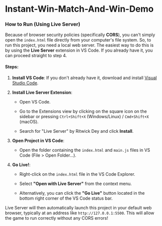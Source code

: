 # Instant-Win-Match-And-Win-Demo


### How to Run (Using Live Server)

Because of browser security policies (specifically **CORS**), you can't simply open the `index.html` file directly from your computer's file system. So, to run this project, you need a local web server. The easiest way to do this is by using the **Live Server** extension in VS Code.
If you already have it, you can proceed straight to step 4.

#### Steps:

1.  **Install VS Code**: If you don't already have it, download and install [Visual Studio Code](https://code.visualstudio.com/).

2.  **Install Live Server Extension**:

    * Open VS Code.

    * Go to the Extensions view by clicking on the square icon on the sidebar or pressing `Ctrl+Shift+X` (Windows/Linux) / `Cmd+Shift+X` (macOS).

    * Search for "Live Server" by Ritwick Dey and click **Install**.

3.  **Open Project in VS Code**:

    * Open the folder containing the `index.html` and `main.js` files in VS Code (File > Open Folder...).

4.  **Go Live!**:

    * Right-click on the `index.html` file in the VS Code Explorer.

    * Select **"Open with Live Server"** from the context menu.

    * Alternatively, you can click the **"Go Live"** button located in the bottom right corner of the VS Code status bar.

Live Server will then automatically launch this project in your default web browser, typically at an address like `http://127.0.0.1:5500`. This will allow the game to run correctly without any CORS errors!
